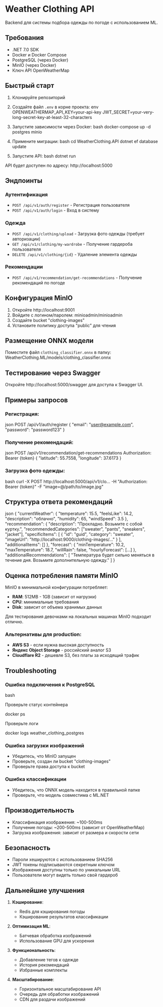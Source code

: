 # Weather Clothing API

Backend для системы подбора одежды по погоде с использованием ML.

## Требования

- .NET 7.0 SDK
- Docker и Docker Compose
- PostgreSQL (через Docker)
- MinIO (через Docker)
- Ключ API OpenWeatherMap

## Быстрый старт

1. Клонируйте репозиторий
2. Создайте файл `.env` в корне проекта:
   env OPENWEATHERMAP_API_KEY=your-api-key JWT_SECRET=your-very-long-secret-key-at-least-32-characters


3. Запустите зависимости через Docker:
   bash docker-compose up -d postgres minio


4. Примените миграции:
   bash cd WeatherClothing.API dotnet ef database update


5. Запустите API:
   bash dotnet run


API будет доступен по адресу: http://localhost:5000

## Эндпоинты

### Аутентификация
- `POST /api/v1/auth/register` - Регистрация пользователя
- `POST /api/v1/auth/login` - Вход в систему

### Одежда
- `POST /api/v1/clothing/upload` - Загрузка фото одежды (требует авторизации)
- `GET /api/v1/clothing/my-wardrobe` - Получение гардероба пользователя
- `DELETE /api/v1/clothing/{id}` - Удаление элемента одежды

### Рекомендации
- `POST /api/v1/recommendation/get-recommendations` - Получение рекомендаций по погоде

## Конфигурация MinIO

1. Откройте http://localhost:9001
2. Войдите с логином/паролем: minioadmin/minioadmin
3. Создайте bucket "clothing-images"
4. Установите политику доступа "public" для чтения

## Размещение ONNX модели

Поместите файл `clothing_classifier.onnx` в папку:
WeatherClothing.ML/models/clothing_classifier.onnx


## Тестирование через Swagger

Откройте http://localhost:5000/swagger для доступа к Swagger UI.

## Примеры запросов

### Регистрация:
json POST /api/v1/auth/register { "email": "user@example.com", "password": "password123" }


### Получение рекомендаций:
json POST /api/v1/recommendation/get-recommendations Authorization: Bearer {token} { "latitude": 55.7558, "longitude": 37.6173 }


### Загрузка фото одежды:
bash curl -X POST http://localhost:5000/api/v1/clo...
-H "Authorization: Bearer {token}"
-F "image=@/path/to/image.jpg"


## Структура ответа рекомендаций

json { "currentWeather": { "temperature": 15.5, "feelsLike": 14.2, "description": "облачно", "humidity": 65, "windSpeed": 3.5 }, "recommendation": { "description": "Прохладно. Возьмите с собой куртку.", "recommendedCategories": ["sweater", "pants", "sneakers", "jacket"], "specificItems": [ { "id": "guid", "category": "sweater", "imageUrl": "http://localhost:9000/clothing-images/..." } ], "additionalItems": [] }, "forecast": { "minTemperature": 10.2, "maxTemperature": 18.7, "willRain": false, "hourlyForecast": [...] }, "additionalRecommendations": [ "Температура будет сильно меняться в течение дня. Возьмите дополнительную одежду." ] }


## Оценка потребления памяти MinIO

MinIO в минимальной конфигурации потребляет:
- **RAM**: 512MB - 1GB (зависит от нагрузки)
- **CPU**: минимальные требования
- **Disk**: зависит от объема хранимых данных

Для тестирования девочками на локальных машинах MinIO подходит отлично.

### Альтернативы для production:
- **AWS S3** - если нужна высокая доступность
- **Яндекс Object Storage** - российский аналог S3
- **Cloudflare R2** - дешевле S3, без платы за исходящий трафик

## Troubleshooting

### Ошибка подключения к PostgreSQL
bash

Проверьте статус контейнера

docker ps

Проверьте логи

docker logs weather_clothing_postgres


### Ошибка загрузки изображений
- Убедитесь, что MinIO запущен
- Проверьте, создан ли bucket "clothing-images"
- Проверьте права доступа к bucket

### Ошибка классификации
- Убедитесь, что ONNX модель находится в правильной папке
- Проверьте, что модель совместима с ML.NET

## Производительность

- Классификация изображения: ~100-500ms
- Получение погоды: ~200-500ms (зависит от OpenWeatherMap)
- Загрузка изображения: зависит от размера и скорости сети

## Безопасность

- Пароли хешируются с использованием SHA256
- JWT токены подписываются секретным ключом
- Изображения доступны только по уникальным URL
- Пользователи могут видеть только свой гардероб

## Дальнейшие улучшения

1. **Кэширование**:
    - Redis для кэширования погоды
    - Кэширование результатов классификации

2. **Оптимизация ML**:
    - Батчевая обработка изображений
    - Использование GPU для ускорения

3. **Функциональность**:
    - Добавление тегов к одежде
    - История рекомендаций
    - Избранные комплекты

4. **Масштабирование**:
    - Горизонтальное масштабирование API
    - Очередь для обработки изображений
    - CDN для раздачи изображений